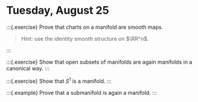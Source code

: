 # Tuesday, August 25

:::{.exercise}
Prove that charts on a manifold are smooth maps.

> Hint: use the identity smooth structure on $\RR^n$.

:::

:::{.exercise}
Show that open subsets of manifolds are again manifolds in a canonical way.
:::

:::{.exercise}
Show that $S^1$ is a manifold.
:::

:::{.example}
Prove that a submanifold is again a manifold.
:::

